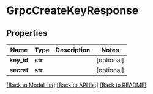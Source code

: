 # GrpcCreateKeyResponse

## Properties
Name | Type | Description | Notes
------------ | ------------- | ------------- | -------------
**key_id** | **str** |  | [optional] 
**secret** | **str** |  | [optional] 

[[Back to Model list]](../README.md#documentation-for-models) [[Back to API list]](../README.md#documentation-for-api-endpoints) [[Back to README]](../README.md)


